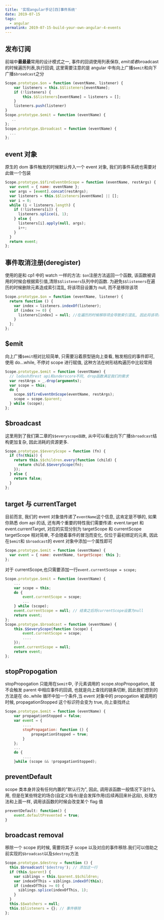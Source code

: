 ```yaml
---
title: '实现angular手记[四]事件系统'
date: 2019-07-15
tags:
  - angular
permalink: 2019-07-15-build-your-own-angular-4-events
---
```


## 发布订阅

前端中**最最最**常用的设计模式之一, 事件的回调使用列表保存, $emit或者$broadcast 的时候遍历列表,执行回调, 这里需要注意的是 angular 中有向上广播`$emit`和向下广播`$broadcast`之分

```javascript
Scope.prototype.$on = function (eventName, listener) {
    var listeners = this.$$listeners[eventName];
    if (!listeners) {
        this.$$listeners[eventName] = listeners = [];
    }
    listeners.push(listener)
}
Scope.prototype.$emit = function (eventName) {
   ..
};
Scope.prototype.$broadcast = function (eventName) {
  ...
};
```

## event 对象

原生的 dom 事件触发的时候默认传入一个 event 对象, 我们的事件系统也需要对此做一个包装

```javascript
Scope.prototype.$$fireEventOnScope = function (eventName, restArgs) {
  var event = { name: eventName };
  var args = [event].concat(restArgs);
  var listeners = this.$$listeners[eventName] || [];
  var i = 0;
  while (i < listeners.length) {
    if (!listeners[i]) {
      listeners.splice(i, 1);
    } else {
      listeners[i].apply(null, args);
      i++;
    }
  }
  return event;
};
```

## 事件取消注册(deregister)

使用的是和 cp1 中的 watch 一样的方法: `$on`注册方法返回一个函数, 该函数被调用的时候会根据索引值,清除`$$listeners`队列中的函数. 为避免`$$listeners`在遍历的时候删除元素造成索引混乱, 将该项目设置为 null, 而不是移除该项

```javascript
Scope.prototype.$on = function (eventName, listener) {
  return function () {
    var index = listeners.indexOf(listener);
    if (index >= 0) {
      listeners[index] = null; //在遍历的时候移除项会导致索引混乱, 因此将该项设为空
    }
  };
};
```

## \$emit

向上广播`$emit`相对比较简单, 只需要沿着原型链向上查看, 触发相应的事件即可, 使用 do...while, 不停对 scope 进行赋值, 这种方法在树形结构遍历中比较常用

```javascript
Scope.prototype.$emit = function (eventName) {
  // lodash的rest api和underscore不同, drop函数满足我们的需求
  var restArgs = _.drop(arguments);
  var scope = this;
  do {
    scope.$$fireEventOnScope(eventName, restArgs);
    scope = scope.$parent;
  } while (scope);
};
```

## \$broadcast

这里用到了我们第二章的`$$everyscope函数`, 从中可以看出向下广播`$broadcast`结构更加复杂, 因此消耗的资源更多.

```javascript
Scope.prototype.$$everyScope = function (fn) {
  if (fn(this)) {
    return this.$$children.every(function (child) {
      return child.$$everyScope(fn);
    });
  } else {
    return false;
  }
};
```

## target 与 currentTarget

目前而言, 我们的 event 对象值传递了`eventName`这个信息, 这肯定是不够的, 如果你熟悉 dom api 的话, 还有两个重要的特性我们需要传递: event.target 和 event.currentTarget, 对应的实现分别为 targetScope 和 currentScope
targetScope 相对简单, 不会随着事件的冒泡而变化, 仅位于最初绑定的元素, 因此在`$emit`和 `$broadcast`的 event 对象中添加一个属性即可

```javascript
Scope.prototype.$emit = function (eventName) {
  var event = { name: eventName, targetScope: this };
};
```

对于 currentScope,也只需要添加一行`event.currentScope = scope;`

```javascript
Scope.prototype.$emit = function (eventName) {
    ...
    var scope = this;
    do {
        event.currentScope = scope;
        ...
    } while (scope);
    event.currentScope = null; // 结束之后将currentScope设置为null
    return event;
};
Scope.prototype.$broadcast = function (eventName) {
    this.$$everyScope(function (scope) {
        event.currentScope = scope;
        ....
    });
    event.currentScope = null;
    return event;
};
```

## stopPropogation

stopPropogation 只能用在`$emit`中, 子元素调用的 scope.stopPropogation, 就不会触发 parent 中相应事件的回调, 也就是向上查找的链条切断, 因此我们想到的方法是在 do..while 循环中加一个条件,当 event 对象中的 propogation 被调用的时候, propagationStopped 这个标识符会变为 true, 向上查找终止

```javascript
Scope.prototype.$emit = function (eventName) {
    var propagationStopped = false;
    var event = {
        ....
        stopPropagation: function () {
            propagationStopped = true;
        }
    };
    ...
    do {
        ....
    }while (scope && !propagationStopped);
```

## preventDefault

scope 类本身并没有任何内置的"默认行为", 因此, 调用该函数一般情况下没什么用, 但是在某些特定的场合(自定义指令)是会发挥作用(后续再回来补这段), 处理方法和上面一样, 调用该函数的时候会改变某个 flag 值

```javascript
preventDefault: function() {
    event.defaultPrevented = true;
}
```

## broadcast removal

移除一个 scope 的时候, 需要将其子 scope 以及对应的事件移除.我们可以借助之前实现的`$broadcast`以及`$destroy`方法

```javascript
Scope.prototype.$destroy = function () {
  this.$broadcast('$destroy'); // 添加这一行
  if (this.$parent) {
    var siblings = this.$parent.$$children;
    var indexOfThis = siblings.indexOf(this);
    if (indexOfThis >= 0) {
      siblings.splice(indexOfThis, 1);
    }
  }
  this.$$watchers = null;
  this.$$listeners = {}; // 事件移除
};
```
